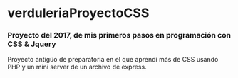 # verduleriaProyectoCSS

### Proyecto del 2017, de mis primeros pasos en programación con CSS & Jquery ###

Proyecto antigüo de preparatoria en el que aprendí más de CSS usando PHP y un mini server de un archivo de express.
